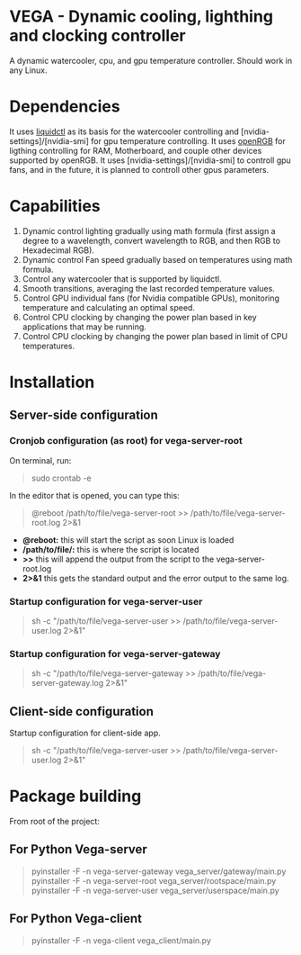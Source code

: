# VEGA - Dynamic cooling, lighthing and clocking controller

A dynamic watercooler, cpu, and gpu temperature controller. Should work in any Linux.

# Dependencies

It uses [liquidctl](https://github.com/liquidctl/liquidctl) as its basis for the watercooler controlling and [nvidia-settings]/[nvidia-smi] for gpu temperature controlling.
It uses [openRGB]() for ligthing controlling for RAM, Motherboard, and couple other devices supported by openRGB.
It uses [nvidia-settings]/[nvidia-smi] to controll gpu fans, and in the future, it is planned to controll other gpus parameters.

# Capabilities

1. Dynamic control lighting gradually using math formula (first assign a degree to a wavelength, convert wavelength to RGB, and then RGB to Hexadecimal RGB).
2. Dynamic control Fan speed gradually based on temperatures using math formula.
3. Control any watercooler that is supported by liquidctl.
4. Smooth transitions, averaging the last recorded temperature values.
5. Control GPU individual fans (for Nvidia compatible GPUs), monitoring temperature and calculating an optimal speed.
6. Control CPU clocking by changing the power plan based in key applications that may be running.
7. Control CPU clocking by changing the power plan based in limit of CPU temperatures.

# Installation

## Server-side configuration

### Cronjob configuration (as root) for vega-server-root

On terminal, run:

> sudo crontab -e

In the editor that is opened, you can type this:

> @reboot /path/to/file/vega-server-root >> /path/to/file/vega-server-root.log 2>&1

- **@reboot:** this will start the script as soon Linux is loaded
- **/path/to/file/:** this is where the script is located
- **>>** this will append the output from the script to the vega-server-root.log
- **2>&1** this gets the standard output and the error output to the same log.

### Startup configuration for vega-server-user

> sh -c "/path/to/file/vega-server-user >> /path/to/file/vega-server-user.log 2>&1"

### Startup configuration for vega-server-gateway

> sh -c "/path/to/file/vega-server-gateway >> /path/to/file/vega-server-gateway.log 2>&1"


## Client-side configuration

Startup configuration for client-side app.

> sh -c "/path/to/file/vega-server-user >> /path/to/file/vega-server-user.log 2>&1"

# Package building

From root of the project:

## For Python Vega-server

> pyinstaller -F -n vega-server-gateway vega_server/gateway/main.py
> pyinstaller -F -n vega-server-root vega_server/rootspace/main.py
> pyinstaller -F -n vega-server-user vega_server/userspace/main.py

## For Python Vega-client

> pyinstaller -F -n vega-client vega_client/main.py
